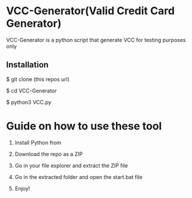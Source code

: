 # VCC-Generator(Valid Credit Card Generator)
VCC-Generator is a python script that generate VCC for testing purposes only<br> 


<h2>Installation</h2>
 
<p>$ git clone (this repos url)</p>
<p>$ cd VCC-Generator</p>
<p>$ python3 VCC.py</p>

# Guide on how to use these tool 
 
1. Install Python from

2. Download the repo as a ZIP 

3. Go in your file explorer and extract the ZIP file

4. Go in the extracted folder and open the start.bat file

5. Enjoy!